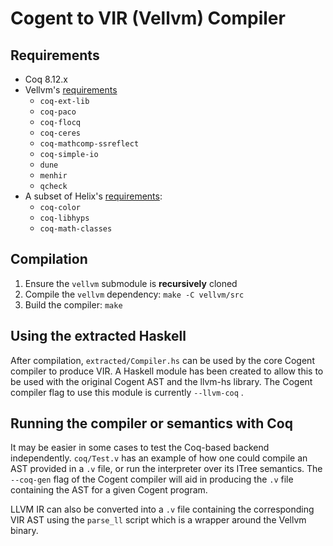 # Cogent to VIR (Vellvm) Compiler

## Requirements

* Coq 8.12.x
* Vellvm's [requirements](https://github.com/vellvm/vellvm/#assumes)
    - `coq-ext-lib`
    - `coq-paco`
    - `coq-flocq`
    - `coq-ceres`
    - `coq-mathcomp-ssreflect`
    - `coq-simple-io`
    - `dune`
    - `menhir`
    - `qcheck`
* A subset of Helix's [requirements](https://github.com/vzaliva/helix#dependencies):
    - `coq-color`
    - `coq-libhyps`
    - `coq-math-classes`

## Compilation

1. Ensure the `vellvm` submodule is **recursively** cloned
2. Compile the `vellvm` dependency: `make -C vellvm/src`
3. Build the compiler: `make`

## Using the extracted Haskell

After compilation, `extracted/Compiler.hs` can be used by the core Cogent compiler to produce VIR. A Haskell module has been created to allow this to be used with the original Cogent AST and the llvm-hs library. The Cogent compiler flag to use this module is currently `--llvm-coq` .

## Running the compiler or semantics with Coq

It may be easier in some cases to test the Coq-based backend independently. `coq/Test.v` has an example of how one could compile an AST provided in a `.v` file, or run the interpreter over its ITree semantics. The `--coq-gen` flag of the Cogent compiler will aid in producing the `.v` file containing the AST for a given Cogent program.

LLVM IR can also be converted into a `.v` file containing the corresponding VIR AST using the `parse_ll` script which is a wrapper around the Vellvm binary.

